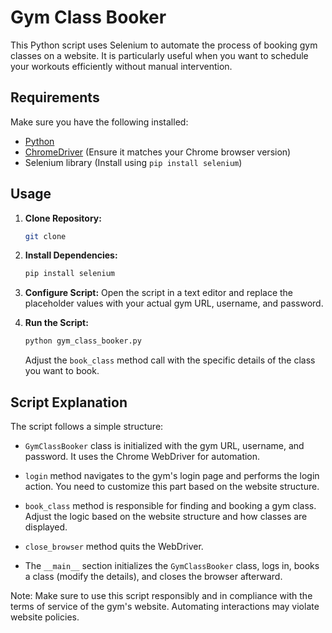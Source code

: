 # Gym Class Booker

This Python script uses Selenium to automate the process of booking gym classes on a website. It is particularly useful when you want to schedule your workouts efficiently without manual intervention.

## Requirements

Make sure you have the following installed:

- [Python](https://www.python.org/downloads/)
- [ChromeDriver](https://sites.google.com/chromium.org/driver/) (Ensure it matches your Chrome browser version)
- Selenium library (Install using `pip install selenium`)

## Usage

1. **Clone Repository:**
   ```bash
   git clone 

   ```

2. **Install Dependencies:**
   ```bash
   pip install selenium
   ```

3. **Configure Script:**
   Open the script in a text editor and replace the placeholder values with your actual gym URL, username, and password.

4. **Run the Script:**
   ```bash
   python gym_class_booker.py
   ```
   Adjust the `book_class` method call with the specific details of the class you want to book.

## Script Explanation

The script follows a simple structure:

- `GymClassBooker` class is initialized with the gym URL, username, and password. It uses the Chrome WebDriver for automation.

- `login` method navigates to the gym's login page and performs the login action. You need to customize this part based on the website structure.

- `book_class` method is responsible for finding and booking a gym class. Adjust the logic based on the website structure and how classes are displayed.

- `close_browser` method quits the WebDriver.

- The `__main__` section initializes the `GymClassBooker` class, logs in, books a class (modify the details), and closes the browser afterward.

Note: Make sure to use this script responsibly and in compliance with the terms of service of the gym's website. Automating interactions may violate website policies.